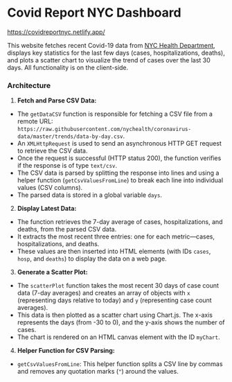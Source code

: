 # Covid Report NYC Dashboard

https://covidreportnyc.netlify.app/

This website fetches recent Covid-19 data from [NYC Health Department](https://github.com/nychealth/coronavirus-data), displays key statistics for the last few days (cases, hospitalizations, deaths), and plots a scatter chart to visualize the trend of cases over the last 30 days. All functionality is on the client-side.

### Architecture
1. **Fetch and Parse CSV Data:**
- The `getDataCSV` function is responsible for fetching a CSV file from a remote URL: `https://raw.githubusercontent.com/nychealth/coronavirus-data/master/trends/data-by-day.csv`.
- An `XMLHttpRequest` is used to send an asynchronous HTTP GET request to retrieve the CSV data.
- Once the request is successful (HTTP status 200), the function verifies if the response is of type `text/csv`.
- The CSV data is parsed by splitting the response into lines and using a helper function (`getCsvValuesFromLine`) to break each line into individual values (CSV columns).
- The parsed data is stored in a global variable `days`.

2. **Display Latest Data:**
- The function retrieves the 7-day average of cases, hospitalizations, and deaths, from the parsed CSV data.
- It extracts the most recent three entries: one for each metric—cases, hospitalizations, and deaths.
- These values are then inserted into HTML elements (with IDs `cases`, `hosp`, and `deaths`) to display the data on a web page.

3. **Generate a Scatter Plot:**
- The `scatterPlot` function takes the most recent 30 days of case count data (7-day averages) and creates an array of objects with `x` (representing days relative to today) and `y` (representing case count averages).
- This data is then plotted as a scatter chart using Chart.js. The x-axis represents the days (from -30 to 0), and the y-axis shows the number of cases.
- The chart is rendered on an HTML canvas element with the ID `myChart`.

4. **Helper Function for CSV Parsing:**
- `getCsvValuesFromLine`: This helper function splits a CSV line by commas and removes any quotation marks (`"`) around the values.